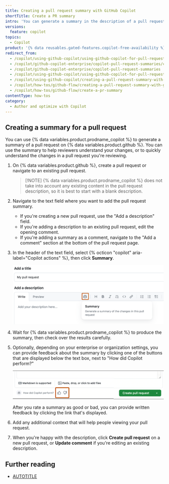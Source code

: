 ```yaml
---
title: Creating a pull request summary with GitHub Copilot
shortTitle: Create a PR summary
intro: 'You can generate a summary in the description of a pull request, or as a comment.'
versions:
  feature: copilot
topics:
  - Copilot
product: '{% data reusables.gated-features.copilot-free-availability %}'
redirect_from:
  - /copilot/using-github-copilot/using-github-copilot-for-pull-requests/creating-a-pull-request-summary-with-github-copilot
  - /copilot/github-copilot-enterprise/copilot-pull-request-summaries/creating-a-pull-request-summary-with-github-copilot
  - /copilot/github-copilot-enterprise/copilot-pull-request-summaries
  - /copilot/using-github-copilot/using-github-copilot-for-pull-requests
  - /copilot/using-github-copilot/creating-a-pull-request-summary-with-github-copilot
  - /copilot/how-tos/github-flow/creating-a-pull-request-summary-with-github-copilot
  - /copilot/how-tos/github-flow/create-a-pr-summary
contentType: how-tos
category: 
  - Author and optimize with Copilot
---
```


## Creating a summary for a pull request

You can use {% data variables.product.prodname_copilot %} to generate a summary of a pull request on {% data variables.product.github %}. You can use the summary to help reviewers understand your changes, or to quickly understand the changes in a pull request you're reviewing.

1. On {% data variables.product.github %}, create a pull request or navigate to an existing pull request.

   > [!NOTE] {% data variables.product.prodname_copilot %} does not take into account any existing content in the pull request description, so it is best to start with a blank description.

1. Navigate to the text field where you want to add the pull request summary.

   * If you're creating a new pull request, use the "Add a description" field.
   * If you're adding a description to an existing pull request, edit the opening comment.
   * If you're adding a summary as a comment, navigate to the "Add a comment" section at the bottom of the pull request page.

1. In the header of the text field, select {% octicon "copilot" aria-label="Copilot actions" %}, then click **Summary**.

   ![Screenshot of the form for creating a pull request. A Copilot icon is highlighted, and a box appears with the "Summary" command.](/assets/images/help/copilot/copilot-description-suggestion.png)

1. Wait for {% data variables.product.prodname_copilot %} to produce the summary, then check over the results carefully.
1. Optionally, depending on your enterprise or organization settings, you can provide feedback about the summary by clicking one of the buttons that are displayed below the text box, next to "How did Copilot perform?"

   ![Screenshot of the bottom of a pull request comment. The feedback icons, thumbs up and thumbs down, are highlighted with a dark orange outline.](/assets/images/help/copilot/copilot-summary-feedback.png)

   After you rate a summary as good or bad, you can provide written feedback by clicking the link that's displayed.

1. Add any additional context that will help people viewing your pull request.
1. When you're happy with the description, click **Create pull request** on a new pull request, or **Update comment** if you're editing an existing description.

## Further reading

* [AUTOTITLE](/copilot/github-copilot-enterprise/copilot-pull-request-summaries/about-copilot-pull-request-summaries)
